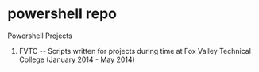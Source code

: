 powershell repo
==========

Powershell Projects

1. FVTC -- Scripts written for projects during time at Fox Valley Technical College (January 2014 - May 2014)
